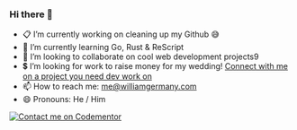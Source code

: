 ### Hi there 👋

- 📋 I’m currently working on cleaning up my Github 😅
- 🌱 I’m currently learning Go, Rust & ReScript
- 👯 I’m looking to collaborate on cool web development projects9
- 💲  I’m looking for work to raise money for my wedding! [Connect with me on a project you need dev work on](https://arc.dev/@williamgermany)
- 📫 How to reach me: me@williamgermany.com
- 😄 Pronouns: He / Him

[![Contact me on Codementor](https://www.codementor.io/m-badges/williamgermany/im-a-cm-b.svg)](https://www.codementor.io/@williamgermany?refer=badge)
